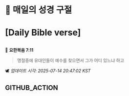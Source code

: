 # 🙏 매일의 성경 구절
# [Daily Bible verse]
##
<!-- START_BIBLE_VERSE -->
📖 **요한복음 7:11**
> 명절중에 유대인들이 예수를 찾으면서 그가 어디 있느냐 하고

🕊️ _업데이트 시각: 2025-07-14 20:47:02 KST_
  <!-- END_BIBLE_VERSE -->
## GITHUB_ACTION
